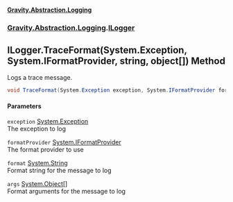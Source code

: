 #### [Gravity.Abstraction.Logging](./index.md 'index')
### [Gravity.Abstraction.Logging](./Gravity-Abstraction-Logging.md 'Gravity.Abstraction.Logging').[ILogger](./Gravity-Abstraction-Logging-ILogger.md 'Gravity.Abstraction.Logging.ILogger')
## ILogger.TraceFormat(System.Exception, System.IFormatProvider, string, object[]) Method
Logs a trace message.  
```csharp
void TraceFormat(System.Exception exception, System.IFormatProvider formatProvider, string format, params object[] args);
```
#### Parameters
<a name='Gravity-Abstraction-Logging-ILogger-TraceFormat(System-Exception_System-IFormatProvider_string_object--)-exception'></a>
`exception` [System.Exception](https://docs.microsoft.com/en-us/dotnet/api/System.Exception 'System.Exception')  
The exception to log  
  
<a name='Gravity-Abstraction-Logging-ILogger-TraceFormat(System-Exception_System-IFormatProvider_string_object--)-formatProvider'></a>
`formatProvider` [System.IFormatProvider](https://docs.microsoft.com/en-us/dotnet/api/System.IFormatProvider 'System.IFormatProvider')  
The format provider to use  
  
<a name='Gravity-Abstraction-Logging-ILogger-TraceFormat(System-Exception_System-IFormatProvider_string_object--)-format'></a>
`format` [System.String](https://docs.microsoft.com/en-us/dotnet/api/System.String 'System.String')  
Format string for the message to log  
  
<a name='Gravity-Abstraction-Logging-ILogger-TraceFormat(System-Exception_System-IFormatProvider_string_object--)-args'></a>
`args` [System.Object](https://docs.microsoft.com/en-us/dotnet/api/System.Object 'System.Object')[[]](https://docs.microsoft.com/en-us/dotnet/api/System.Array 'System.Array')  
Format arguments for the message to log  
  
